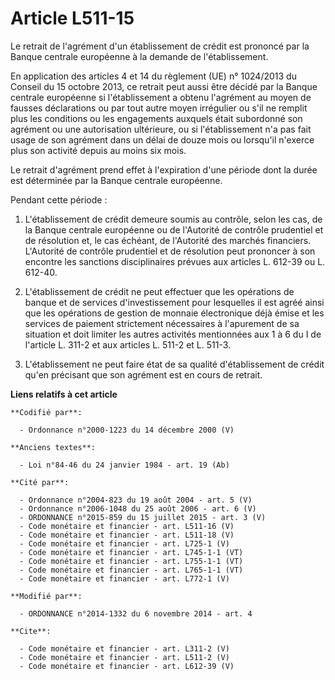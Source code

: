 # Article L511-15

Le retrait de l'agrément d'un établissement de crédit est prononcé par la Banque centrale européenne à la demande de
l'établissement. 

En application des articles 4 et 14 du règlement (UE) n° 1024/2013 du Conseil du 15 octobre 2013, ce retrait peut aussi être
décidé par la Banque centrale européenne si l'établissement a obtenu l'agrément au moyen de fausses déclarations ou par tout
autre moyen irrégulier ou s'il ne remplit plus les conditions ou les engagements auxquels était subordonné son agrément ou
une autorisation ultérieure, ou si l'établissement n'a pas fait usage de son agrément dans un délai de douze mois ou
lorsqu'il n'exerce plus son activité depuis au moins six mois. 

Le retrait d'agrément prend effet à l'expiration d'une période dont la durée est déterminée par la Banque centrale
européenne. 

Pendant cette période : 

1. L'établissement de crédit demeure soumis au contrôle, selon les cas, de la Banque centrale européenne ou de l'Autorité de
contrôle prudentiel et de résolution et, le cas échéant, de l'Autorité des marchés financiers. L'Autorité de contrôle
prudentiel et de résolution peut prononcer à son encontre les sanctions disciplinaires prévues aux articles L. 612-39 ou L.
612-40.

2. L'établissement de crédit ne peut effectuer que les opérations de banque et de services d'investissement pour lesquelles
il est agréé ainsi que les opérations de gestion de monnaie électronique déjà émise et les services de paiement strictement
nécessaires à l'apurement de sa situation et doit limiter les autres activités mentionnées aux 1 à 6 du I de l'article L.
311-2 et aux articles L. 511-2 et L. 511-3.

3. L'établissement ne peut faire état de sa qualité d'établissement de crédit qu'en précisant que son agrément est en cours
de retrait.

**Liens relatifs à cet article**

	**Codifié par**:

	  - Ordonnance n°2000-1223 du 14 décembre 2000 (V)

	**Anciens textes**:

	  - Loi n°84-46 du 24 janvier 1984 - art. 19 (Ab)

	**Cité par**:

	  - Ordonnance n°2004-823 du 19 août 2004 - art. 5 (V)
	  - Ordonnance n°2006-1048 du 25 août 2006 - art. 6 (V)
	  - ORDONNANCE n°2015-859 du 15 juillet 2015 - art. 3 (V)
	  - Code monétaire et financier - art. L511-16 (V)
	  - Code monétaire et financier - art. L511-18 (V)
	  - Code monétaire et financier - art. L725-1 (V)
	  - Code monétaire et financier - art. L745-1-1 (VT)
	  - Code monétaire et financier - art. L755-1-1 (VT)
	  - Code monétaire et financier - art. L765-1-1 (VT)
	  - Code monétaire et financier - art. L772-1 (V)

	**Modifié par**:

	  - ORDONNANCE n°2014-1332 du 6 novembre 2014 - art. 4

	**Cite**:

	  - Code monétaire et financier - art. L311-2 (V)
	  - Code monétaire et financier - art. L511-2 (V)
	  - Code monétaire et financier - art. L612-39 (V)
